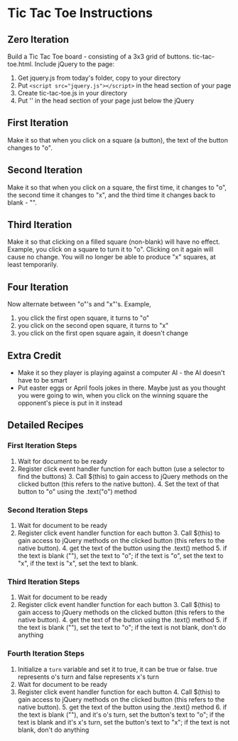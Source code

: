 # Tic Tac Toe Instructions

## Zero Iteration

Build a Tic Tac Toe board - consisting of a 3x3 grid of buttons. tic-tac-toe.html. Include jQuery to the page:

1. Get jquery.js from today's folder, copy to your directory
2. Put `<script src="jquery.js"></script>` in the head section of your page
3. Create tic-tac-toe.js in your directory
4. Put '<script src="tic-tac-toe.js"></script>' in the head section of your page just below the jQuery

## First Iteration

Make it so that when you click on a square (a button), the text of the button changes to "o".

## Second Iteration

Make it so that when you click on a square, the first time, it changes to "o", the second time it changes to "x", and the third time it changes back to blank - "".

## Third Iteration

Make it so that clicking on a filled square (non-blank) will have no effect. Example, you click on a square to turn it to "o". Clicking on it again will cause no change. You will no longer be able to produce "x" squares, at least temporarily.

## Four Iteration

Now alternate between "o"'s and "x"'s. Example,

1. you click the first open square, it turns to "o"
2. you click on the second open square, it turns to "x"
3. you click on the first open square again, it doesn't change

## Extra Credit

* Make it so they player is playing against a computer AI - the AI doesn't have to be smart
* Put easter eggs or April fools jokes in there. Maybe just as you thought you were going to win, when you click on the winning square the opponent's piece is put in it instead

## Detailed Recipes

### First Iteration Steps

1. Wait for document to be ready
  2. Register click event handler function for each button (use a selector to find the buttons)
    3. Call $(this) to gain access to jQuery methods on the clicked button (this refers to the native button).
    4. Set the text of that button to "o" using the .text("o") method

### Second Iteration Steps

1. Wait for document to be ready
  2. Register click event handler function for each button
    3. Call $(this) to gain access to jQuery methods on the clicked button (this refers to the native button).
    4. get the text of the button using the .text() method
    5. if the text is blank (""), set the text to "o"; if the text is "o", set the text to "x", if the text is "x", set the text to blank.

### Third Iteration Steps

1. Wait for document to be ready
  2. Register click event handler function for each button
    3. Call $(this) to gain access to jQuery methods on the clicked button (this refers to the native button).
    4. get the text of the button using the .text() method
    5. if the text is blank (""), set the text to "o"; if the text is not blank, don't do anything

### Fourth Iteration Steps

1. Initialize a `turn` variable and set it to true, it can be true or false. true represents o's turn and false represents x's turn
2. Wait for document to be ready
  3. Register click event handler function for each button
    4. Call $(this) to gain access to jQuery methods on the clicked button (this refers to the native button).
    5. get the text of the button using the .text() method
    6. if the text is blank (""), and it's o's turn, set the button's text to "o"; if the text is blank and it's x's turn, set the button's text to "x"; if the text is not blank, don't do anything
